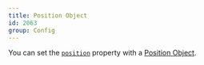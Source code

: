 ```yaml
---
title: Position Object
id: 2063
group: Config
---
```


You can set the <a href="{{ '/docs/#property:position' | url }}"><code class="js plain">position</code></a> property with a <a href="{{ '/docs/#position_object' | url }}">Position Object</a>.
